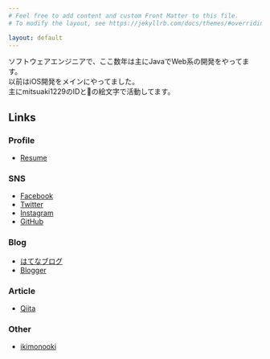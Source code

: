 ```yaml
---
# Feel free to add content and custom Front Matter to this file.
# To modify the layout, see https://jekyllrb.com/docs/themes/#overriding-theme-defaults

layout: default
---
```


ソフトウェアエンジニアで、ここ数年は主にJavaでWeb系の開発をやってます。  
以前はiOS開発をメインにやってました。  
主にmitsuaki1229のIDと🐰の絵文字で活動してます。

## Links

### Profile

* [Resume](https://github.com/mitsuaki1229/CurriculumVitae/blob/master/README.md)

### SNS

* [Facebook](https://www.facebook.com/mitsuaki1229)
* [Twitter](https://twitter.com/mitsuaki1229)
* [Instagram](https://www.instagram.com/mitsuaki1229)
* [GitHub](https://github.com/mitsuaki1229)

### Blog

* [はてなブログ](https://mitsuaki1229.hatenablog.com/)
* [Blogger](http://mitsuaki1229.blogspot.com/2013/04/blog.html?m=0)

### Article

* [Qiita](https://qiita.com/mitsuaki1229)

### Other

* [ikimonooki](https://ikimonooki.com/)
